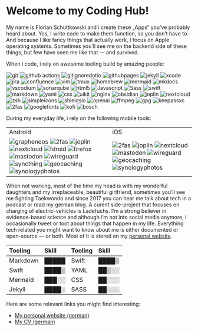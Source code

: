 # Welcome to my Coding Hub!

My name is Florian Schuttkowski and i create these „Apps“ you’ve probably heard about. Yes, I write code to make them function, so you don’t have to. And because I like fancy things that actually work, I focus on Apple operating systems. Sometimes you’ll see me on the backend side of these things, but few have seen me like that — and survived.

When i code, i rely on awesome tooling build by amazing people:

<p>
<!-- Development Tools -->
<img alt="git" src="https://img.shields.io/badge/-Git-F05032?style=flat-square&logo=git&logoColor=white" />
<img alt="github actions" src="https://img.shields.io/badge/-Github_Actions-2088FF?style=flat-square&logo=github-actions&logoColor=white" />
<img alt="gitignoredotio" src="https://img.shields.io/badge/-gitignore.io-204ECF?style=flat-square&logo=gitignoredotio&logoColor=white" />
<img alt="githubpages" src="https://img.shields.io/badge/-GitHub_Pages-222222?style=flat-square&logo=githubpages&logoColor=white" />
<img alt="jekyll" src="https://img.shields.io/badge/-Jekyll-CC0000?style=flat-square&logo=jekyll&logoColor=white" />
<img alt="xcode" src="https://img.shields.io/badge/-Xcode-147EFB?style=flat-square&logo=xcode&logoColor=white" />
<img alt="jira" src="https://img.shields.io/badge/-Jira-0052CC?style=flat-square&logo=tmux&logoColor=white" />
<img alt="confluence" src="https://img.shields.io/badge/-Confluence-172B4D?style=flat-square&logo=confluence&logoColor=white" />
<img alt="vim" src="https://img.shields.io/badge/-Vim-019733?style=flat-square&logo=vim&logoColor=white" />
<img alt="tmux" src="https://img.shields.io/badge/-tmux-1BB91F?style=flat-square&logo=tmux&logoColor=white" />
<img alt="homebrew" src="https://img.shields.io/badge/-Homebrew-FBB040?style=flat-square&logo=homebrew&logoColor=white" />
<img alt="mermaid" src="https://img.shields.io/badge/-Mermaid-FF3670?style=flat-square&logo=mermaid&logoColor=white" />
<img alt="mkdocs" src="https://img.shields.io/badge/-Material_for_MKDocs-526CFE?style=flat-square&logo=materialformkdocs&logoColor=white" />
<img alt="vscodium" src="https://img.shields.io/badge/-VSCodium-2F80ED?style=flat-square&logo=vscodium&logoColor=white" />
<img alt="sonarqube" src="https://img.shields.io/badge/-SonarQube-4E9BCD?style=flat-square&logo=sonarqube&logoColor=white" />

<!-- Programming Languages and Frameworks -->
<img alt="html5" src="https://img.shields.io/badge/-HTML5-E34F26?style=flat-square&logo=html5&logoColor=white" />
<img alt="Javascript" src="https://img.shields.io/badge/-javascript-f7df1c?style=flat-square&logo=javascript&logoColor=black" />
<img alt="Sass" src="https://img.shields.io/badge/-Sass-CC6699?style=flat-square&logo=sass&logoColor=white" />
<img alt="swift" src="https://img.shields.io/badge/-Swift-F05138?style=flat-square&logo=swift&logoColor=white" />
<img alt="markdown" src="https://img.shields.io/badge/-Markdown-000000?style=flat-square&logo=markdown&logoColor=white" />
<img alt="yaml" src="https://img.shields.io/badge/-YAML-CB171E?style=flat-square&logo=yaml&logoColor=white" />
<img alt="css" src="https://img.shields.io/badge/-CSS-1572B6?style=flat-square&logo=css3&logoColor=white" />
<img alt="uikit" src="https://img.shields.io/badge/-UIkit-2396F3?style=flat-square&logo=uikit&logoColor=white" />

<!-- Server -->
<img alt="nginx" src="https://img.shields.io/badge/-NGINX-009639?style=flat-square&logo=nginx&logoColor=white" />

<!-- Productivity and Note-taking -->
<img alt="obsidian" src="https://img.shields.io/badge/-Obsidian-7C3AED?style=flat-square&logo=obsidian&logoColor=white" />
<img alt="joplin" src="https://img.shields.io/badge/-Joplin-1071D3?style=flat-square&logo=joplin&logoColor=white" />
<img alt="nextcloud" src="https://img.shields.io/badge/-Nextcloud-0082C9?style=flat-square&logo=nextcloud&logoColor=white" />
<img alt="zsh" src="https://img.shields.io/badge/-Zsh-F15A24?style=flat-square&logo=zsh&logoColor=white" />
<img alt="simpleicons" src="https://img.shields.io/badge/-Simple_Icons-111111?style=flat-square&logo=simpleicons&logoColor=white" />
<img alt="shieldsio" src="https://img.shields.io/badge/-Shields.io-000000?style=flat-square&logo=shieldsdotio&logoColor=white" />
<img alt="openai" src="https://img.shields.io/badge/-OpenAI-412991?style=flat-square&logo=openai&logoColor=white" />

<!-- CLI -->
<img alt="ffmpeg" src="https://img.shields.io/badge/-FFmpeg-007808?style=flat-square&logo=ffmpeg&logoColor=white" />

<!-- Security -->
<img alt="gpg" src="https://img.shields.io/badge/-Gnu_Privacy_Guard-0093DD?style=flat-square&logo=gnuprivacyguard&logoColor=white" />
<img alt="keepassxc" src="https://img.shields.io/badge/-KeePassXC-6CAC4D?style=flat-square&logo=keepassxc&logoColor=white" />
<img alt="2fas" src="https://img.shields.io/badge/-2FAS-EC1C24?style=flat-square&logo=2fas&logoColor=white" />

<!-- Other -->
<img alt="googlefonts" src="https://img.shields.io/badge/-Google_Fonts-4285F4?style=flat-square&logo=googlefonts&logoColor=white" />
<img alt="kofi" src="https://img.shields.io/badge/-KoFi-FF5E5B?style=flat-square&logo=kofi&logoColor=white" />
<img alt="bosch" src="https://img.shields.io/badge/-Bosch-EA0016?style=flat-square&logo=bosch&logoColor=white" />
</p>

During my everyday life, i rely on the following mobile tools:

<table>
  <tr>
    <td>Android</td>
    <td>iOS</td>
  </tr>
  <tr>
    <td>
      <img alt="grapheneos" src="https://img.shields.io/badge/-GrapheneOS-0053A3?style=flat-square&logo=grapheneos&logoColor=white" />
      <img alt="2fas" src="https://img.shields.io/badge/-2FAS-EC1C24?style=flat-square&logo=2fas&logoColor=white" />
      <img alt="joplin" src="https://img.shields.io/badge/-Joplin-1071D3?style=flat-square&logo=joplin&logoColor=white" />
      <img alt="nextcloud" src="https://img.shields.io/badge/-Nextcloud-0082C9?style=flat-square&logo=nextcloud&logoColor=white" />
      <img alt="fdroid" src="https://img.shields.io/badge/-FDroid-1976D2?style=flat-square&logo=fdroid&logoColor=white" />
      <img alt="firefox" src="https://img.shields.io/badge/-Firefox-FF7139?style=flat-square&logo=firefox&logoColor=white" />
      <img alt="mastodon" src="https://img.shields.io/badge/-Chaos.Social-6364FF?style=flat-square&logo=mastodon&logoColor=white" />
      <img alt="wireguard" src="https://img.shields.io/badge/-Wireguard-88171A?style=flat-square&logo=wireguard&logoColor=white" />
      <img alt="syncthing" src="https://img.shields.io/badge/-SyncthingFork-0891D1?style=flat-square&logo=syncthing&logoColor=white" />
      <img alt="geocaching" src="https://img.shields.io/badge/-Geoaching-00874D?style=flat-square&logo=geocaching&logoColor=white" />
      <img alt="synologyphotos" src="https://img.shields.io/badge/-SynologyPhotos-B5B5B6?style=flat-square&logo=synology&logoColor=white" />
    </td>
    <td>
      <img alt="2fas" src="https://img.shields.io/badge/-2FAS-EC1C24?style=flat-square&logo=2fas&logoColor=white" />
      <img alt="joplin" src="https://img.shields.io/badge/-Joplin-1071D3?style=flat-square&logo=joplin&logoColor=white" />
      <img alt="nextcloud" src="https://img.shields.io/badge/-Nextcloud-0082C9?style=flat-square&logo=nextcloud&logoColor=white" />
      <img alt="mastodon" src="https://img.shields.io/badge/-Chaos.Social-6364FF?style=flat-square&logo=mastodon&logoColor=white" />
      <img alt="wireguard" src="https://img.shields.io/badge/-Wireguard-88171A?style=flat-square&logo=wireguard&logoColor=white" />
      <img alt="geocaching" src="https://img.shields.io/badge/-Geoaching-00874D?style=flat-square&logo=geocaching&logoColor=white" />
      <img alt="synologyphotos" src="https://img.shields.io/badge/-SynologyPhotos-B5B5B6?style=flat-square&logo=synology&logoColor=white" />
    </td>      
  </tr>
</table>

When not working, most of the time my head is with my wonderful daughters and my irreplaceable, beautiful girlfriend, sometimes you’ll see me fighting Taekwondo and since 2017 you can hear me talk about tech in a podcast or read my german blog. A curent side-project that focuses on charging of electric-vehicles is Ladefuchs. I’m a strong believer in evidence-based science and although i’m not into social media anymore, i occasionally tweet or toot about things that happen in my life. Everything tech related you might want to know about me is either documented or open-source — or both. Most of it is stored on my [personal website](https://florianschuttkowski.com).

|Tooling|Skill|Tooling|Skill|
|:--|:--|:--|:--|
|Markdown|█████|Swift|████▒|
|Swift|████▒|YAML|██▒░░|
|Mermaid|███░░|CSS|██░░░|
|Jekyll|████░|SASS|██░░░|

Here are some relevant links you might find interesting:

- [My personal website (german)](https://florianschuttkowski.com)
- [My CV (german)](https://florianschuttkowski.com/cv/)
